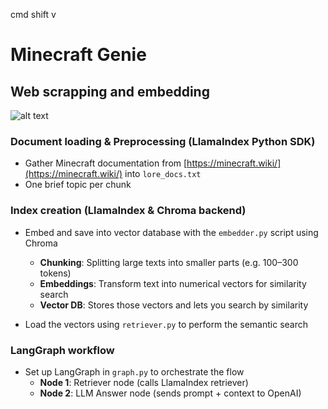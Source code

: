 cmd shift v

# Minecraft Genie

## Web scrapping and embedding
![alt text](image.png)
### Document loading & Preprocessing (LlamaIndex Python SDK)
- Gather Minecraft documentation from [https://minecraft.wiki/](https://minecraft.wiki/) into `lore_docs.txt`
- One brief topic per chunk

### Index creation (LlamaIndex & Chroma backend)
- Embed and save into vector database with the `embedder.py` script using Chroma  
  - **Chunking**: Splitting large texts into smaller parts (e.g. 100–300 tokens)
  - **Embeddings**: Transform text into numerical vectors for similarity search  
  - **Vector DB**: Stores those vectors and lets you search by similarity  

- Load the vectors using `retriever.py` to perform the semantic search

### LangGraph workflow
- Set up LangGraph in `graph.py` to orchestrate the flow  
  - **Node 1**: Retriever node (calls LlamaIndex retriever)  
  - **Node 2**: LLM Answer node (sends prompt + context to OpenAI)